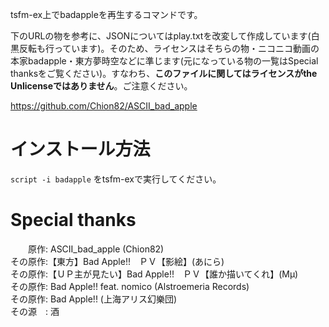 tsfm-ex上でbadappleを再生するコマンドです。

下のURLの物を参考に、JSONについてはplay.txtを改変して作成しています(白黒反転も行っています)。そのため、ライセンスはそちらの物・ニコニコ動画の本家badapple・東方夢時空などに準じます(元になっている物の一覧はSpecial thanksをご覧ください)。すなわち、**このファイルに関してはライセンスがthe Unlicenseではありません**。ご注意ください。

https://github.com/Chion82/ASCII_bad_apple


# インストール方法
`script -i badapple`
をtsfm-exで実行してください。

# Special thanks

　　原作: ASCII_bad_apple (Chion82)<br/>
その原作:【東方】Bad Apple!!　ＰＶ【影絵】(あにら)<br/>
その原作:【ＵＰ主が見たい】Bad Apple!!　ＰＶ【誰か描いてくれ】(Μμ)<br/>
その原作: Bad Apple!! feat. nomico (Alstroemeria Records)<br/>
その原作: Bad Apple!! (上海アリス幻樂団)<br/>
その源　: 酒
